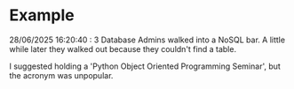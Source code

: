 # Example

<!-- replace-with-date starts -->
28/06/2025 16:20:40 : 3 Database Admins walked into a NoSQL bar. A little while later they walked out because they couldn't find a table.
<!-- replace-with-date ends -->

<!-- replace-with-joke starts -->
I suggested holding a 'Python Object Oriented Programming Seminar', but the acronym was unpopular.
<!-- replace-with-joke ends -->